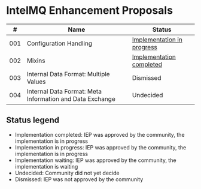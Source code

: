 # IntelMQ Enhancement Proposals
|#|Name|Status|
|---|---|---|
|001|Configuration Handling|[Implementation in progress](https://github.com/certtools/intelmq/projects/9)|
|002|Mixins|[Implementation completed](https://github.com/certtools/intelmq/projects/10)|
|003|Internal Data Format: Multiple Values|Dismissed|
|004|Internal Data Format: Meta Information and Data Exchange|Undecided|

## Status legend
* Implementation completed: IEP was approved by the community, the implementation is in progress
* Implementation in progress: IEP was approved by the community, the implementation is in progress
* Implementation waiting: IEP was approved by the community, the implementation is waiting
* Undecided: Community did not yet decide
* Dismissed: IEP was not approved by the community
